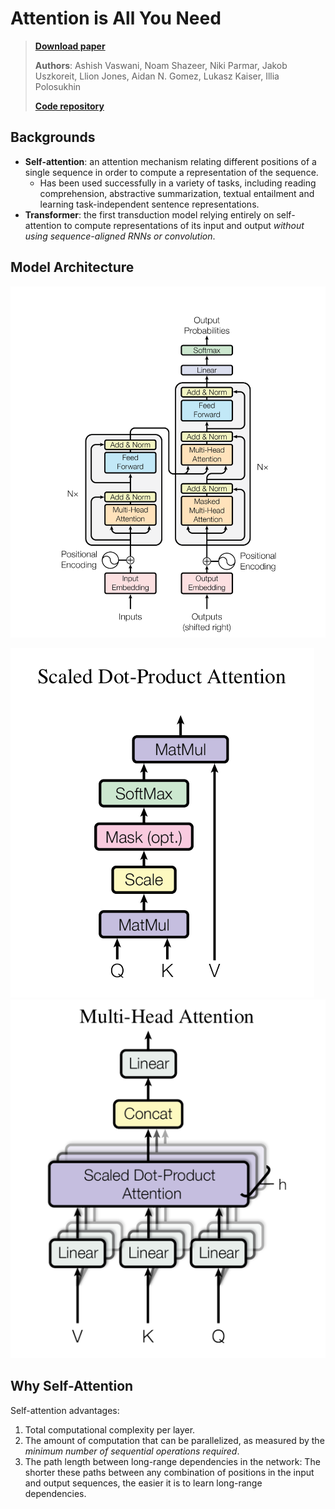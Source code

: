 # Attention is All You Need

> [**Download paper**](../../papers/transformer%20model/Attention%20is%20All%20You%20Need.pdf)
>
> **Authors**: Ashish Vaswani, Noam Shazeer, Niki Parmar, Jakob Uszkoreit, Llion Jones, Aidan N. Gomez, Lukasz Kaiser, Illia Polosukhin
>
> [**Code repository**](https://github.com/tensorflow/tensor2tensor)

## Backgrounds

* **Self-attention**: an attention mechanism relating different positions of a single sequence in order to compute a representation of the sequence.
    * Has been used successfully in a variety of tasks, including reading comprehension, abstractive summarization, textual entailment and learning task-independent sentence representations.
* **Transformer**: the first transduction model relying entirely on self-attention to compute representations of its input and output _without using sequence-aligned RNNs or convolution_.

## Model Architecture

![Transformer model architecture](../images/Attention%20is%20All%20You%20Need/transformer%20architecture.png)

![Scaled dot-product attention](../images/Attention%20is%20All%20You%20Need/scaled%20dot-product%20attention.png)
![Multi-head attention](../images/Attention%20is%20All%20You%20Need/multi-head%20attention.png)

## Why Self-Attention

Self-attention advantages:

1. Total computational complexity per layer.
2. The amount of computation that can be parallelized, as measured by the _minimum number of sequential operations required_.
3. The path length between long-range dependencies in the network: The shorter these paths between any combination of positions in the input and output sequences, the easier it is to learn long-range dependencies.